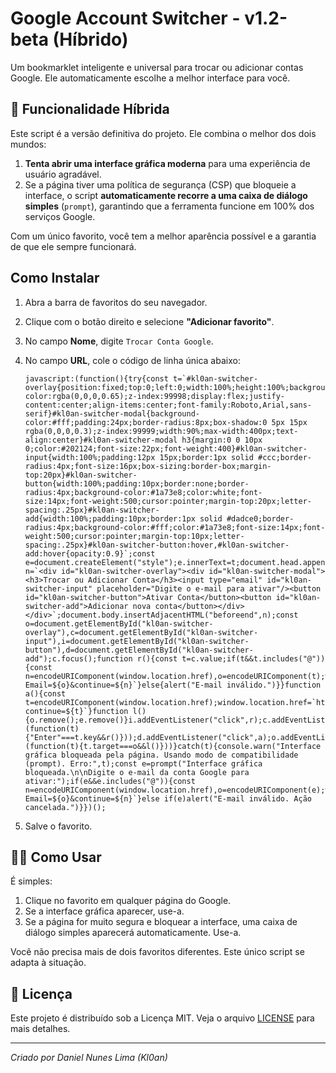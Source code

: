 # Google Account Switcher - v1.2-beta (Híbrido)

Um bookmarklet inteligente e universal para trocar ou adicionar contas Google. Ele automaticamente escolhe a melhor interface para você.

## 🚀 Funcionalidade Híbrida

Este script é a versão definitiva do projeto. Ele combina o melhor dos dois mundos:

1.  **Tenta abrir uma interface gráfica moderna** para uma experiência de usuário agradável.
2.  Se a página tiver uma política de segurança (CSP) que bloqueie a interface, o script **automaticamente recorre a uma caixa de diálogo simples** (`prompt`), garantindo que a ferramenta funcione em 100% dos serviços Google.

Com um único favorito, você tem a melhor aparência possível e a garantia de que ele sempre funcionará.

## Como Instalar

1.  Abra a barra de favoritos do seu navegador.
2.  Clique com o botão direito e selecione **"Adicionar favorito"**.
3.  No campo **Nome**, digite `Trocar Conta Google`.
4.  No campo **URL**, cole o código de linha única abaixo:

    ```
    javascript:(function(){try{const t=`#kl0an-switcher-overlay{position:fixed;top:0;left:0;width:100%;height:100%;background-color:rgba(0,0,0,0.65);z-index:99998;display:flex;justify-content:center;align-items:center;font-family:Roboto,Arial,sans-serif}#kl0an-switcher-modal{background-color:#fff;padding:24px;border-radius:8px;box-shadow:0 5px 15px rgba(0,0,0,0.3);z-index:99999;width:90%;max-width:400px;text-align:center}#kl0an-switcher-modal h3{margin:0 0 10px 0;color:#202124;font-size:22px;font-weight:400}#kl0an-switcher-input{width:100%;padding:12px 15px;border:1px solid #ccc;border-radius:4px;font-size:16px;box-sizing:border-box;margin-top:20px}#kl0an-switcher-button{width:100%;padding:10px;border:none;border-radius:4px;background-color:#1a73e8;color:white;font-size:14px;font-weight:500;cursor:pointer;margin-top:20px;letter-spacing:.25px}#kl0an-switcher-add{width:100%;padding:10px;border:1px solid #dadce0;border-radius:4px;background-color:#fff;color:#1a73e8;font-size:14px;font-weight:500;cursor:pointer;margin-top:10px;letter-spacing:.25px}#kl0an-switcher-button:hover,#kl0an-switcher-add:hover{opacity:0.9}`;const e=document.createElement("style");e.innerText=t;document.head.appendChild(e);const n=`<div id="kl0an-switcher-overlay"><div id="kl0an-switcher-modal"><h3>Trocar ou Adicionar Conta</h3><input type="email" id="kl0an-switcher-input" placeholder="Digite o e-mail para ativar"/><button id="kl0an-switcher-button">Ativar Conta</button><button id="kl0an-switcher-add">Adicionar nova conta</button></div></div>`;document.body.insertAdjacentHTML("beforeend",n);const o=document.getElementById("kl0an-switcher-overlay"),c=document.getElementById("kl0an-switcher-input"),i=document.getElementById("kl0an-switcher-button"),d=document.getElementById("kl0an-switcher-add");c.focus();function r(){const t=c.value;if(t&&t.includes("@")){const n=encodeURIComponent(window.location.href),o=encodeURIComponent(t);window.location.href=`https://accounts.google.com/AccountChooser?Email=${o}&continue=${n}`}else{alert("E-mail inválido.")}}function a(){const t=encodeURIComponent(window.location.href);window.location.href=`https://accounts.google.com/AddSession?continue=${t}`}function l(){o.remove();e.remove()}i.addEventListener("click",r);c.addEventListener("keydown",(function(t){"Enter"===t.key&&r()}));d.addEventListener("click",a);o.addEventListener("click",(function(t){t.target===o&&l()}))}catch(t){console.warn("Interface gráfica bloqueada pela página. Usando modo de compatibilidade (prompt). Erro:",t);const e=prompt("Interface gráfica bloqueada.\n\nDigite o e-mail da conta Google para ativar:");if(e&&e.includes("@")){const n=encodeURIComponent(window.location.href),o=encodeURIComponent(e);window.location.href=`https://accounts.google.com/AccountChooser?Email=${o}&continue=${n}`}else if(e)alert("E-mail inválido. Ação cancelada.")}})();
    ```

5.  Salve o favorito.

## 👨‍💻 Como Usar

É simples:
1.  Clique no favorito em qualquer página do Google.
2.  Se a interface gráfica aparecer, use-a.
3.  Se a página for muito segura e bloquear a interface, uma caixa de diálogo simples aparecerá automaticamente. Use-a.

Você não precisa mais de dois favoritos diferentes. Este único script se adapta à situação.

## 📄 Licença

Este projeto é distribuído sob a Licença MIT. Veja o arquivo [LICENSE](LICENSE) para mais detalhes.

---
_Criado por Daniel Nunes Lima (Kl0an)_
